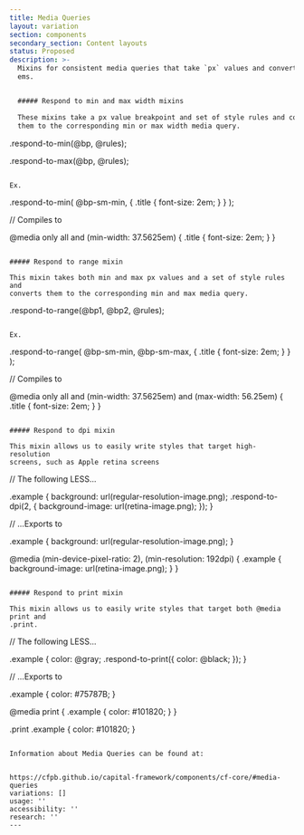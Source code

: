 ```yaml
---
title: Media Queries
layout: variation
section: components
secondary_section: Content layouts
status: Proposed
description: >-
  Mixins for consistent media queries that take `px` values and convert them to
  ems.


  ##### Respond to min and max width mixins

  These mixins take a px value breakpoint and set of style rules and converts
  them to the corresponding min or max width media query.


  ```

  .respond-to-min(@bp, @rules);


  .respond-to-max(@bp, @rules);

  ```

  Ex.

  ```

  .respond-to-min( @bp-sm-min, {
      .title {
          font-size: 2em;
      }
  } );


  // Compiles to


  @media only all and (min-width: 37.5625em) {
      .title {
          font-size: 2em;
      }
  }

  ```

  ##### Respond to range mixin

  This mixin takes both min and max px values and a set of style rules and
  converts them to the corresponding min and max media query.

  ```

  .respond-to-range(@bp1, @bp2, @rules);

  ```

  Ex.

  ```

  .respond-to-range( @bp-sm-min, @bp-sm-max, {
      .title {
          font-size: 2em;
      }
  } );


  // Compiles to


  @media only all and (min-width: 37.5625em) and (max-width: 56.25em) {
      .title {
          font-size: 2em;
      }
  }

  ```

  ##### Respond to dpi mixin

  This mixin allows us to easily write styles that target high-resolution
  screens, such as Apple retina screens

  ```

  // The following LESS...

  .example {
      background: url(regular-resolution-image.png);
      .respond-to-dpi(2, {
          background-image: url(retina-image.png);
      });
  }


  // ...Exports to

  .example {
      background: url(regular-resolution-image.png);
  }

  @media (min-device-pixel-ratio: 2), (min-resolution: 192dpi) {
      .example {
          background-image: url(retina-image.png);
      }
  }

  ```

  ##### Respond to print mixin

  This mixin allows us to easily write styles that target both @media print and
  .print.

  ```

  // The following LESS...

  .example {
      color: @gray;
      .respond-to-print({
          color: @black;
      });
  }


  // ...Exports to

  .example {
      color: #75787B;
  }

  @media print {
      .example {
          color: #101820;
      }
  }

  .print .example {
      color: #101820;
  }

  ```

  Information about Media Queries can be found at:


  https://cfpb.github.io/capital-framework/components/cf-core/#media-queries
variations: []
usage: ''
accessibility: ''
research: ''
---
```


